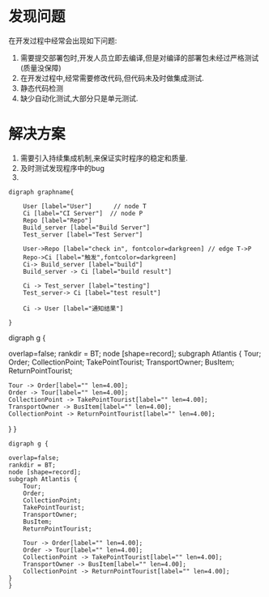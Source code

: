 
# 发现问题
在开发过程中经常会出现如下问题:
1. 需要提交部署包时,开发人员立即去编译,但是对编译的部署包未经过严格测试(质量没保障)
2. 在开发过程中,经常需要修改代码,但代码未及时做集成测试.
3. 静态代码检测
4. 缺少自动化测试,大部分只是单元测试.


# 解决方案
1. 需要引入持续集成机制,来保证实时程序的稳定和质量.
2. 及时测试发现程序中的bug
3. 

~~~
digraph graphname{

    User [label="User"]      // node T
    Ci [label="CI Server"]  // node P
    Repo [label="Repo"]
    Build_server [label="Build Server"]
    Test_server [label="Test Server"]

    User->Repo [label="check in", fontcolor=darkgreen] // edge T->P
    Repo->Ci [label="触发",fontcolor=darkgreen]
    Ci-> Build_server [label="build"]
    Build_server -> Ci [label="build result"]

    Ci -> Test_server [label="testing"]
    Test_server-> Ci [label="test result"]

    Ci -> User [label="通知结果"]

}
~~~

digraph g {

overlap=false;
rankdir = BT;
node [shape=record];
subgraph Atlantis {
	Tour;
	Order;
	CollectionPoint;
	TakePointTourist;
	TransportOwner;
	BusItem;
	ReturnPointTourist;

	Tour -> Order[label="" len=4.00];
	Order -> Tour[label="" len=4.00];
	CollectionPoint -> TakePointTourist[label="" len=4.00];
	TransportOwner -> BusItem[label="" len=4.00];
	CollectionPoint -> ReturnPointTourist[label="" len=4.00];
}
}


```
digraph g {

overlap=false;
rankdir = BT;
node [shape=record];
subgraph Atlantis {
	Tour;
	Order;
	CollectionPoint;
	TakePointTourist;
	TransportOwner;
	BusItem;
	ReturnPointTourist;

	Tour -> Order[label="" len=4.00];
	Order -> Tour[label="" len=4.00];
	CollectionPoint -> TakePointTourist[label="" len=4.00];
	TransportOwner -> BusItem[label="" len=4.00];
	CollectionPoint -> ReturnPointTourist[label="" len=4.00];
}
}
```